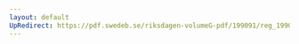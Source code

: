 ```yaml
---
layout: default
UpRedirect: https://pdf.swedeb.se/riksdagen-volumeG-pdf/199091/reg_199091/reg_199091_0174.pdf
---
```

